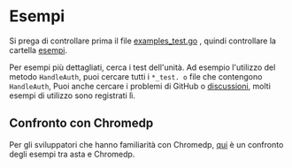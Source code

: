 # Esempi

Si prega di controllare prima il file [examples_test.go](https://github.com/go-rod/rod/tree/master/examples_test.go) , quindi controllare la cartella [esempi](https://github.com/go-rod/rod/tree/master/lib/examples).

Per esempi più dettagliati, cerca i test dell'unità. Ad esempio l'utilizzo del metodo `HandleAuth`, puoi cercare tutti i `*_test. o` file che contengono `HandleAuth`, Puoi anche cercare i problemi di GitHub [](https://github.com/go-rod/rod/issues) o [discussioni](https://github.com/go-rod/rod/discussions), molti esempi di utilizzo sono registrati lì.

## Confronto con Chromedp

Per gli sviluppatori che hanno familiarità con Chromedp, [qui](https://github.com/go-rod/rod/tree/master/lib/examples/compare-chromedp) è un confronto degli esempi tra asta e Chromedp.
